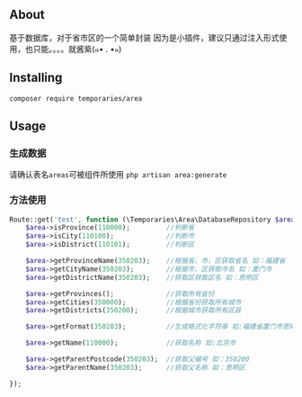 ## About

基于数据库，对于省市区的一个简单封装
因为是小插件，建议只通过注入形式使用，也只能。。。。就酱紫(๑• . •๑)

## Installing

`composer require temporaries/area`


## Usage

### 生成数据
请确认表名`areas`可被组件所使用
`php artisan area:generate`

### 方法使用
```php
Route::get('test', function (\Temporaries\Area\DatabaseRepository $area) {
    $area->isProvince(110000);         //判断省
    $area->isCity(110100);             //判断市
    $area->isDistrict(110101);         //判断区

    $area->getProvinceName(350203);    //根据省，市，区获取省名 如：福建省
    $area->getCityName(350203);        //根据市，区获取市名 如：厦门市
    $area->getDistrictName(350203);    //获取区获取区名 如：思明区

    $area->getProvinces();             //获取所有省份
    $area->getCities(350000);          //根据省份获取所有城市
    $area->getDistricts(350200);       //根据城市获取所有区县

    $area->getFormat(350203);          //生成格式化字符串 如:福建省厦门市思明区

    $area->getName(110000);            //获取名称 如:北京市

    $area->getParentPostcode(350203);  //获取父编号 如：350200
    $area->getParentName(350203);      //获取父名称 如：思明区

});
```